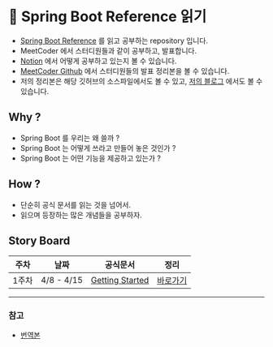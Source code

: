 # 📃 Spring Boot Reference 읽기

 - [Spring Boot Reference](https://docs.spring.io/spring-boot/docs/2.4.3/reference/html/index.html) 를 읽고 공부하는 repository 입니다.
 - MeetCoder 에서 스터디원들과 같이 공부하고, 발표합니다.
 - [Notion](https://www.notion.so/Reference-Documentation-Study-1-d385c8e2705844e2b28181fcd71cb59d) 에서 어떻게 공부하고 있는지 볼 수 있습니다.
 - [MeetCoder Github](https://github.com/Meet-Coder-Study/springboot-reference-documentation-study) 에서 스터디원들의 발표 정리본을 볼 수 있습니다.
 - 저의 정리본은 해당 깃허브의 소스파일에서도 볼 수 있고, [저의 블로그](https://alkhwa-113.tistory.com/category/Spring%20Boot%20Reference) 에서도 볼 수 있습니다.
 
## Why ?
 - Spring Boot 를 우리는 왜 쓸까 ?
 - Spring Boot 는 어떻게 쓰라고 만들어 놓은 것인가 ?
 - Spring Boot 는 어떤 기능을 제공하고 있는가 ?
 
## How ?
 - 단순히 공식 문서를 읽는 것을 넘어서.
 - 읽으며 등장하는 많은 개념들을 공부하자.
 

## Story Board

| 주차 | 날짜 | 공식문서 | 정리 |
|---|---|-----------|------|
|1주차|4/8 - 4/15|[Getting Started](https://docs.spring.io/spring-boot/docs/2.4.3/reference/html/getting-started.html#getting-started)|[바로가기](https://github.com/cmg1411/SpringbootDocs/blob/master/src/main/java/com/meetcoder/Week1/week1.md)|


 
---
### 참고 
 - [번역본](https://kgmyh.github.io/blog/2017/12/02/spring-boot-chapter01/)